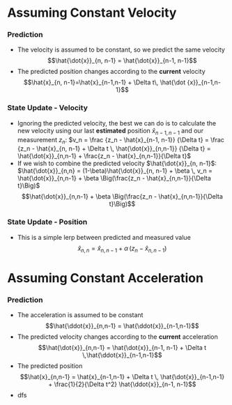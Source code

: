 # Assuming Constant Velocity
### Prediction
- The velocity is assumed to be constant, so we predict the same velocity$$\hat{\dot{x}}_{n, n-1} = \hat{\dot{x}}_{n-1, n-1}$$
- The predicted position changes according to the **current** velocity$$\hat{x}_{n, n-1}=\hat{x}_{n-1,n-1} + \Delta t\, \hat{\dot {x}}_{n-1,n-1}$$
### State Update - Velocity
- Ignoring the predicted velocity, the best we can do is to calculate the new velocity using our last **estimated** position $\hat{x}_{n-1, n-1}$ and our measurement $z_n$:
  $v_n = \frac {z_n - \hat{x}_{n-1, n-1}} {\Delta t} = \frac {z_n - \hat{x}_{n, n-1} + \Delta t \, \hat{\dot{x}}_{n,n-1}} {\Delta t} = \hat{\dot{x}}_{n,n-1} + \frac{z_n - \hat{x}_{n,n-1}}{\Delta t}$  
- If we wish to combine the predicted velocity $\hat{\dot{x}}_{n, n-1}$:
  $\hat{\dot{x}}_{n,n} = (1-\beta)\hat{\dot{x}}_{n, n-1} + \beta \, v_n = \hat{\dot{x}}_{n,n-1} + \beta \Big(\frac{z_n - \hat{x}_{n,n-1}}{\Delta t}\Big)$ 
  $$\hat{\dot{x}}_{n,n-1} + \beta \Big(\frac{z_n - \hat{x}_{n,n-1}}{\Delta t}\Big)$$
### State Update - Position
- This is a simple lerp between predicted and measured value $$\hat{x}_{n,n} = \hat{x}_{n, n-1} + \alpha \, (z_n - \hat{x}_{n,n-1})$$
# Assuming Constant Acceleration

### Prediction
- The acceleration is assumed to be constant$$\hat{\ddot{x}}_{n,n-1} = \hat{\ddot{x}}_{n-1,n-1}$$
- The predicted velocity changes according to the **current** acceleration $$\hat{\dot{x}}_{n,n-1} = \hat{\dot{x}}_{n-1, n-1} + \Delta t \,\hat{\ddot{x}}_{n-1,n-1}$$
- The predicted position $$\hat{x}_{n,n-1} = \hat{x}_{n-1,n-1} + \Delta t \, \hat{\dot{x}}_{n-1,n-1} + \frac{1}{2}{\Delta t^2} \hat{\ddot{x}}_{n-1, n-1}$$
- dfs